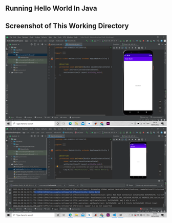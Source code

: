 ## Running Hello World In Java
## Screenshot of This Working Directory
![](helloworld.png)
![](logstatementadded.png)